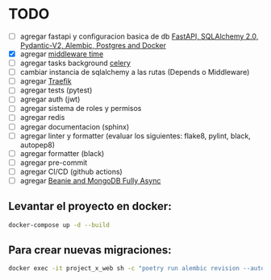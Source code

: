 # TODO
- [ ] agregar fastapi y configuracion basica de db [FastAPI, SQLAlchemy 2.0, Pydantic-V2, Alembic, Postgres and Docker](https://python.plainenglish.io/fastapi-sqlalchemy-2-0-pydantic-v2-alembic-postgres-and-docker-2c429acfc333)
- [x] agregar [middleware time](https://medium.com/@life-is-short-so-enjoy-it/fastapi-experiment-middleware-feature-c0a0c7314d74)
- [ ] agregar tasks background [celery](https://levelup.gitconnected.com/fastapi-background-tasks-vs-celery-which-is-right-for-your-application-dff0a7216e55)
- [ ] cambiar instancia de sqlalchemy a las rutas (Depends o Middleware)
- [ ] agregar [Traefik](https://testdriven.io/blog/fastapi-docker-traefik)
- [ ] agregar tests (pytest)
- [ ] agregar auth (jwt)
- [ ] agregar sistema de roles y permisos
- [ ] agregar redis
- [ ] agregar documentacion (sphinx)
- [ ] agregar linter y formatter (evaluar los siguientes: flake8, pylint, black, autopep8)
- [ ] agregar formatter (black)
- [ ] agregar pre-commit
- [ ] agregar CI/CD (github actions)
- [ ] agregar [Beanie and MongoDB Fully Async](https://ahmed-nafies.medium.com/tutorial-fastapi-beanie-and-mongodb-fully-async-864602ca16ad)

## Levantar el proyecto en docker:
```bash
docker-compose up -d --build
```

## Para crear nuevas migraciones:
```bash
docker exec -it project_x_web sh -c "poetry run alembic revision --autogenerate -m 'adds user table'"
```
